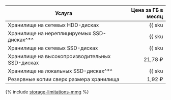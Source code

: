 | Услуга                                                    | Цена за ГБ в месяц                                                       |
| ----- | ---: |
| Хранилище на сетевых HDD-дисках                           | {{ sku|RUB|mdb.cluster.network-hdd.mongodb|month|string }}               |
| Хранилище на нереплицируемых SSD-дисках^*^       | {{ sku|RUB|mdb.cluster.network-ssd-nonreplicated.mongodb|month|string }} |
| Хранилище на сетевых SSD-дисках                           | {{ sku|RUB|mdb.cluster.network-nvme.mongodb|month|string }}              |
| Хранилище на высокопроизводительных SSD-дисках | 21,78 ₽ |
| Хранилище на локальных SSD-дисках^*^             | {{ sku|RUB|mdb.cluster.local-nvme.mongodb|month|string }}                |
| Резервные копии сверх размера хранилища                   | 1,92 ₽                                                                   |

{% include [storage-limitations-mmg](../../_includes/mdb/mmg/storage-limitations-note.md) %}
